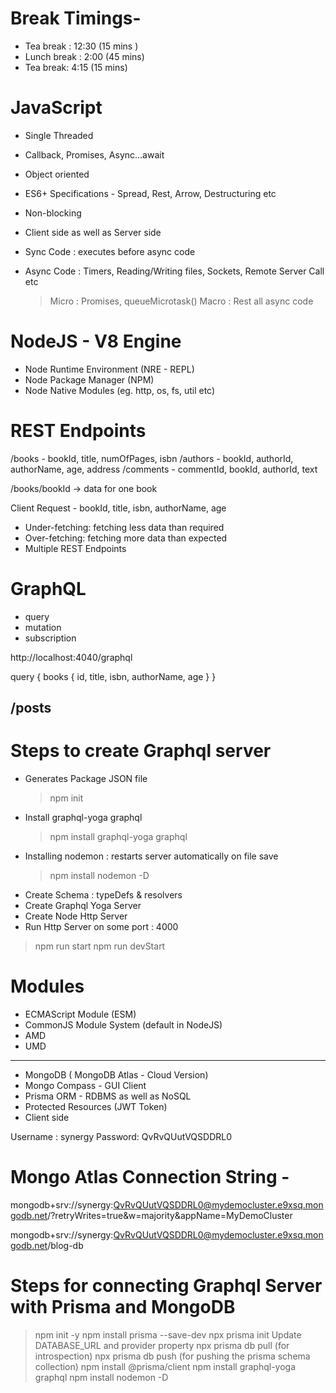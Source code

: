 # Break Timings-

- Tea break : 12:30 (15 mins )
- Lunch break : 2:00 (45 mins)
- Tea break: 4:15 (15 mins)

# JavaScript

- Single Threaded
- Callback, Promises, Async...await
- Object oriented
- ES6+ Specifications - Spread, Rest, Arrow, Destructuring etc
- Non-blocking
- Client side as well as Server side

- Sync Code : executes before async code
- Async Code : Timers, Reading/Writing files, Sockets, Remote Server Call etc
  > Micro : Promises, queueMicrotask()
  > Macro : Rest all async code

# NodeJS - V8 Engine

- Node Runtime Environment (NRE - REPL)
- Node Package Manager (NPM)
- Node Native Modules (eg. http, os, fs, util etc)

# REST Endpoints

/books - bookId, title, numOfPages, isbn
/authors - bookId, authorId, authorName, age, address
/comments - commentId, bookId, authorId, text

/books/bookId -> data for one book

Client Request - bookId, title, isbn, authorName, age

- Under-fetching: fetching less data than required
- Over-fetching: fetching more data than expected
- Multiple REST Endpoints

# GraphQL

- query
- mutation
- subscription

http://localhost:4040/graphql

query {
books {
id,
title,
isbn,
authorName,
age
}
}

## /posts

# Steps to create Graphql server

- Generates Package JSON file
  > npm init
- Install graphql-yoga graphql
  > npm install graphql-yoga graphql
- Installing nodemon : restarts server automatically on file save
  > npm install nodemon -D
- Create Schema : typeDefs & resolvers
- Create Graphql Yoga Server
- Create Node Http Server
- Run Http Server on some port : 4000

> npm run start
> npm run devStart

# Modules

- ECMAScript Module (ESM)
- CommonJS Module System (default in NodeJS)
- AMD
- UMD

---

- MongoDB ( MongoDB Atlas - Cloud Version)
- Mongo Compass - GUI Client
- Prisma ORM - RDBMS as well as NoSQL
- Protected Resources (JWT Token)
- Client side

Username : synergy
Password: QvRvQUutVQSDDRL0

# Mongo Atlas Connection String -

mongodb+srv://synergy:QvRvQUutVQSDDRL0@mydemocluster.e9xsq.mongodb.net/?retryWrites=true&w=majority&appName=MyDemoCluster

mongodb+srv://synergy:QvRvQUutVQSDDRL0@mydemocluster.e9xsq.mongodb.net/blog-db

# Steps for connecting Graphql Server with Prisma and MongoDB

> npm init -y
> npm install prisma --save-dev
> npx prisma init
> Update DATABASE_URL and provider property
> npx prisma db pull (for introspection)
> npx prisma db push (for pushing the prisma schema collection)
> npm install @prisma/client
> npm install graphql-yoga graphql
> npm install nodemon -D
